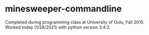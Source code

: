 # minesweeper-commandline

Completed during programming class at University of Oulu, Fall 2015. Worked today (1/26/2021) with python version 3.4.3.
